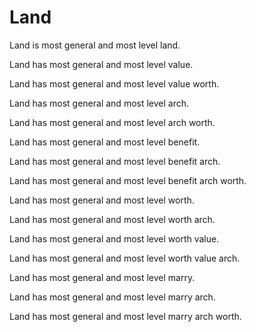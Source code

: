 # Land

Land is most general and most level land.

Land has most general and most level value.

Land has most general and most level value worth.

Land has most general and most level arch.

Land has most general and most level arch worth.

Land has most general and most level benefit.

Land has most general and most level benefit arch.

Land has most general and most level benefit arch worth.

Land has most general and most level worth.

Land has most general and most level worth arch.

Land has most general and most level worth value.

Land has most general and most level worth value arch.

Land has most general and most level marry.

Land has most general and most level marry arch.

Land has most general and most level marry arch worth.